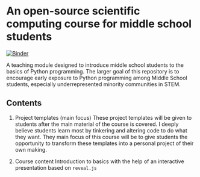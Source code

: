 # An open-source scientific computing course for middle school students

[![Binder](https://mybinder.org/badge.svg)]()


A teaching module designed to introduce middle school students to the basics of Python programming. The larger goal of this repository is to encourage early exposure to Python programming among Middle School students, especially underrepresented minority communities in STEM.


## Contents

1. Project templates (main focus)
    These project templates will be given to students after the main material of the course is covered. I deeply believe students learn most by tinkering and altering code to do what they want. They main focus of this course will be to give students the opportunity to transform these templates into a personal project of their own making.
    
2. Course content
    Introduction to basics with the help of an interactive presentation based on `reveal.js`